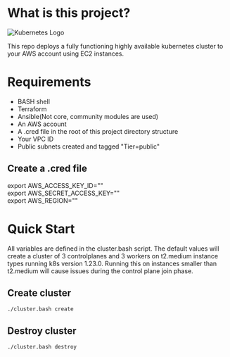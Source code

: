 # What is this project?
![Kubernetes Logo](https://kubernetes.io/images/kubernetes-horizontal-color.png)

This repo deploys a fully functioning highly available kubernetes cluster to your AWS account using EC2 instances. 

# Requirements
- BASH shell
- Terraform
- Ansible(Not core, community modules are used)
- An AWS account
- A .cred file in the root of this project directory structure
- Your VPC ID
- Public subnets created and tagged "Tier=public"

## Create a .cred file
export AWS_ACCESS_KEY_ID="<YOUR KEY ID HERE>"<br/>
export AWS_SECRET_ACCESS_KEY="<YOUR SECRET KEY HERE>"<br/>
export AWS_REGION="<YOUR AWS REGION HERE>"<br/>

# Quick Start
All variables are defined in the cluster.bash script. The default values will create a cluster of 3 controlplanes and 3 workers on t2.medium instance types running k8s version 1.23.0. Running this on instances smaller than t2.medium will cause issues during the control plane join phase.

## Create cluster
`./cluster.bash create`

## Destroy cluster
`./cluster.bash destroy`
